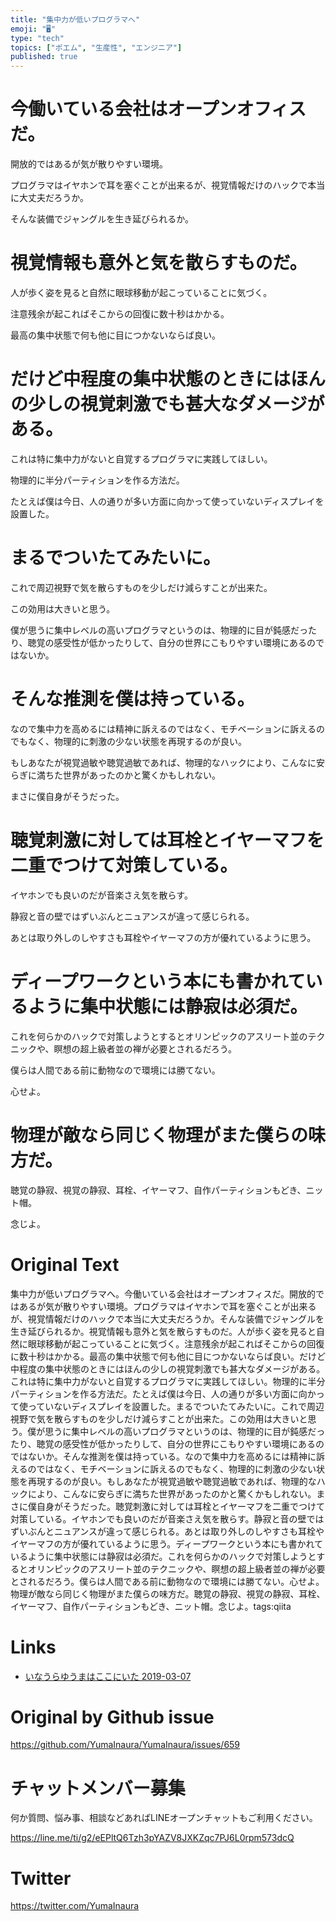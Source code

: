 ```yaml
---
title: "集中力が低いプログラマへ"
emoji: "🖥"
type: "tech"
topics: ["ポエム", "生産性", "エンジニア"]
published: true
---
```


# 今働いている会社はオープンオフィスだ。

開放的ではあるが気が散りやすい環境。

プログラマはイヤホンで耳を塞ぐことが出来るが、視覚情報だけのハックで本当に大丈夫だろうか。

そんな装備でジャングルを生き延びられるか。

# 視覚情報も意外と気を散らすものだ。

人が歩く姿を見ると自然に眼球移動が起こっていることに気づく。

注意残余が起こればそこからの回復に数十秒はかかる。

最高の集中状態で何も他に目につかないならば良い。

# だけど中程度の集中状態のときにはほんの少しの視覚刺激でも甚大なダメージがある。

これは特に集中力がないと自覚するプログラマに実践してほしい。

物理的に半分パーティションを作る方法だ。

たとえば僕は今日、人の通りが多い方面に向かって使っていないディスプレイを設置した。

# まるでついたてみたいに。

これで周辺視野で気を散らすものを少しだけ減らすことが出来た。

この効用は大きいと思う。

僕が思うに集中レベルの高いプログラマというのは、物理的に目が鈍感だったり、聴覚の感受性が低かったりして、自分の世界にこもりやすい環境にあるのではないか。

# そんな推測を僕は持っている。

なので集中力を高めるには精神に訴えるのではなく、モチベーションに訴えるのでもなく、物理的に刺激の少ない状態を再現するのが良い。

もしあなたが視覚過敏や聴覚過敏であれば、物理的なハックにより、こんなに安らぎに満ちた世界があったのかと驚くかもしれない。

まさに僕自身がそうだった。

# 聴覚刺激に対しては耳栓とイヤーマフを二重でつけて対策している。

イヤホンでも良いのだが音楽さえ気を散らす。

静寂と音の壁ではずいぶんとニュアンスが違って感じられる。

あとは取り外しのしやすさも耳栓やイヤーマフの方が優れているように思う。

# ディープワークという本にも書かれているように集中状態には静寂は必須だ。

これを何らかのハックで対策しようとするとオリンピックのアスリート並のテクニックや、瞑想の超上級者並の禅が必要とされるだろう。

僕らは人間である前に動物なので環境には勝てない。

心せよ。

# 物理が敵なら同じく物理がまた僕らの味方だ。

聴覚の静寂、視覚の静寂、耳栓、イヤーマフ、自作パーティションもどき、ニット帽。

念じよ。

# Original Text

集中力が低いプログラマへ。今働いている会社はオープンオフィスだ。開放的ではあるが気が散りやすい環境。プログラマはイヤホンで耳を塞ぐことが出来るが、視覚情報だけのハックで本当に大丈夫だろうか。そんな装備でジャングルを生き延びられるか。視覚情報も意外と気を散らすものだ。人が歩く姿を見ると自然に眼球移動が起こっていることに気づく。注意残余が起こればそこからの回復に数十秒はかかる。最高の集中状態で何も他に目につかないならば良い。だけど中程度の集中状態のときにはほんの少しの視覚刺激でも甚大なダメージがある。これは特に集中力がないと自覚するプログラマに実践してほしい。物理的に半分パーティションを作る方法だ。たとえば僕は今日、人の通りが多い方面に向かって使っていないディスプレイを設置した。まるでついたてみたいに。これで周辺視野で気を散らすものを少しだけ減らすことが出来た。この効用は大きいと思う。僕が思うに集中レベルの高いプログラマというのは、物理的に目が鈍感だったり、聴覚の感受性が低かったりして、自分の世界にこもりやすい環境にあるのではないか。そんな推測を僕は持っている。なので集中力を高めるには精神に訴えるのではなく、モチベーションに訴えるのでもなく、物理的に刺激の少ない状態を再現するのが良い。もしあなたが視覚過敏や聴覚過敏であれば、物理的なハックにより、こんなに安らぎに満ちた世界があったのかと驚くかもしれない。まさに僕自身がそうだった。聴覚刺激に対しては耳栓とイヤーマフを二重でつけて対策している。イヤホンでも良いのだが音楽さえ気を散らす。静寂と音の壁ではずいぶんとニュアンスが違って感じられる。あとは取り外しのしやすさも耳栓やイヤーマフの方が優れているように思う。ディープワークという本にも書かれているように集中状態には静寂は必須だ。これを何らかのハックで対策しようとするとオリンピックのアスリート並のテクニックや、瞑想の超上級者並の禅が必要とされるだろう。僕らは人間である前に動物なので環境には勝てない。心せよ。物理が敵なら同じく物理がまた僕らの味方だ。聴覚の静寂、視覚の静寂、耳栓、イヤーマフ、自作パーティションもどき、ニット帽。念じよ。tags:qiita

# Links

- [いなうらゆうまはここにいた 2019-03-07](https://github.com/YumaInaura/YumaInaura/issues/656#s1551937711)



# Original by Github issue

https://github.com/YumaInaura/YumaInaura/issues/659








<!-- Update From Qiita API -->

# チャットメンバー募集


何か質問、悩み事、相談などあればLINEオープンチャットもご利用ください。

https://line.me/ti/g2/eEPltQ6Tzh3pYAZV8JXKZqc7PJ6L0rpm573dcQ





# Twitter


https://twitter.com/YumaInaura


<!-- Update From Qiita API -->


